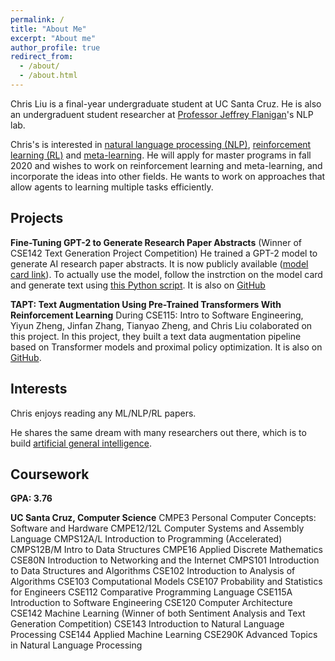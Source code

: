 ```yaml
---
permalink: /
title: "About Me"
excerpt: "About me"
author_profile: true
redirect_from: 
  - /about/
  - /about.html
---
```


Chris Liu is a final-year undergraduate student at UC Santa Cruz. He is also an undergraduent student researcher at [Professor Jeffrey Flanigan](https://jflanigan.github.io/)'s NLP lab.

Chris's is interested in [natural language processing (NLP)](https://en.wikipedia.org/wiki/Natural_language_processing), [reinforcement learning (RL)](https://en.wikipedia.org/wiki/Reinforcement_learning) and [meta-learning](https://en.wikipedia.org/wiki/Meta_learning). He will apply for master programs in fall 2020 and wishes to work on reinforcement learning and meta-learning, and incorporate the ideas into other fields. He wants to work on approaches that allow agents to learning multiple tasks efficiently.

## Projects
**Fine-Tuning GPT-2 to Generate Research Paper Abstracts** (Winner of CSE142 Text Generation Project Competition)
He trained a GPT-2 model to generate AI research paper abstracts. It is now publicly available ([model card link](https://github.com/huggingface/transformers/tree/master/model_cards/chrisliu298/arxiv_ai_gpt2)). To actually use the model, follow the instrction on the model card and generate text using [this Python script](https://gist.github.com/chrisliu298/ccb8144888eace069da64ad3e6472d64). It is also on [GitHub](https://github.com/chrisliu298/gpt2-arxiv)

**TAPT: Text Augmentation Using Pre-Trained Transformers With Reinforcement Learning**
During CSE115: Intro to Software Engineering, Yiyun Zheng, Jinfan Zhang, Tianyao Zheng, and Chris Liu colaborated on this project. In this project, they built a text data augmentation pipeline based on Transformer models and proximal policy optimization. It is also on [GitHub](https://github.com/chrisliu298/tapt).

## Interests
Chris enjoys reading any ML/NLP/RL papers.

He shares the same dream with many researchers out there, which is to build [artificial general intelligence](https://en.wikipedia.org/wiki/Artificial_general_intelligence).

## Coursework

**GPA: 3.76**

**UC Santa Cruz, Computer Science**
CMPE3 Personal Computer Concepts: Software and Hardware
CMPE12/12L Computer Systems and Assembly Language
CMPS12A/L Introduction to Programming (Accelerated)
CMPS12B/M Intro to Data Structures
CMPE16 Applied Discrete Mathematics
CSE80N Introduction to Networking and the Internet
CMPS101 Introduction to Data Structures and Algorithms
CSE102 Introduction to Analysis of Algorithms
CSE103 Computational Models
CSE107 Probability and Statistics for Engineers
CSE112 Comparative Programming Language
CSE115A Introduction to Software Engineering
CSE120 Computer Architecture
CSE142 Machine Learning (Winner of both Sentiment Analysis and Text Generation Competition)
CSE143 Introduction to Natural Language Processing
CSE144 Applied Machine Learning
CSE290K Advanced Topics in Natural Language Processing
